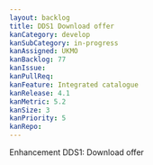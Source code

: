 ```yaml
---
layout: backlog
title: DDS1 Download offer
kanCategory: develop
kanSubCategory: in-progress
kanAssigned: UKMO
kanBacklog: 77
kanIssue:
kanPullReq:
kanFeature: Integrated catalogue
kanRelease: 4.1
kanMetric: 5.2
kanSize: 3
kanPriority: 5
kanRepo:
---
```

Enhancement DDS1: Download offer
